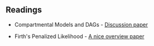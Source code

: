 
## Readings

- Compartmental Models and DAGs - [Discussion paper](https://www.degruyter.com/view/j/em.ahead-of-print/em-2016-0007/em-2016-0007.xml)

- Firth's Penalized Likelihood - [A nice overview paper](http://onlinelibrary.wiley.com/doi/10.1002/sim.1047/epdf)
